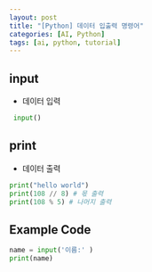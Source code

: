 ```yaml
---
layout: post
title: "[Python] 데이터 입출력 명령어"
categories: [AI, Python]
tags: [ai, python, tutorial]
---
```


## input

- 데이터 입력

```py
 input()
```

## print

- 데이터 출력

```py
print("hello world")
print(108 // 8) # 몫 출력
print(108 % 5) # 나머지 출력
```

## Example Code

```py
name = input('이름:' )
print(name)
```
